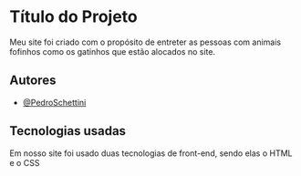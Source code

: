 
# Título do Projeto

Meu site foi criado com o propósito de entreter as pessoas com animais fofinhos como os gatinhos que estão alocados no site.


## Autores

- [@PedroSchettini](https://github.com/PedroSchettini)


## Tecnologias usadas

Em nosso site foi usado duas tecnologias de front-end, sendo elas o HTML e o CSS
